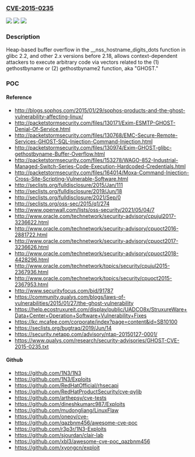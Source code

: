 ### [CVE-2015-0235](https://cve.mitre.org/cgi-bin/cvename.cgi?name=CVE-2015-0235)
![](https://img.shields.io/static/v1?label=Product&message=n%2Fa&color=blue)
![](https://img.shields.io/static/v1?label=Version&message=n%2Fa&color=blue)
![](https://img.shields.io/static/v1?label=Vulnerability&message=n%2Fa&color=brighgreen)

### Description

Heap-based buffer overflow in the __nss_hostname_digits_dots function in glibc 2.2, and other 2.x versions before 2.18, allows context-dependent attackers to execute arbitrary code via vectors related to the (1) gethostbyname or (2) gethostbyname2 function, aka "GHOST."

### POC

#### Reference
- http://blogs.sophos.com/2015/01/29/sophos-products-and-the-ghost-vulnerability-affecting-linux/
- http://packetstormsecurity.com/files/130171/Exim-ESMTP-GHOST-Denial-Of-Service.html
- http://packetstormsecurity.com/files/130768/EMC-Secure-Remote-Services-GHOST-SQL-Injection-Command-Injection.html
- http://packetstormsecurity.com/files/130974/Exim-GHOST-glibc-gethostbyname-Buffer-Overflow.html
- http://packetstormsecurity.com/files/153278/WAGO-852-Industrial-Managed-Switch-Series-Code-Execution-Hardcoded-Credentials.html
- http://packetstormsecurity.com/files/164014/Moxa-Command-Injection-Cross-Site-Scripting-Vulnerable-Software.html
- http://seclists.org/fulldisclosure/2015/Jan/111
- http://seclists.org/fulldisclosure/2019/Jun/18
- http://seclists.org/fulldisclosure/2021/Sep/0
- http://seclists.org/oss-sec/2015/q1/274
- http://www.openwall.com/lists/oss-security/2021/05/04/7
- http://www.oracle.com/technetwork/security-advisory/cpujul2017-3236622.html
- http://www.oracle.com/technetwork/security-advisory/cpuoct2016-2881722.html
- http://www.oracle.com/technetwork/security-advisory/cpuoct2017-3236626.html
- http://www.oracle.com/technetwork/security-advisory/cpuoct2018-4428296.html
- http://www.oracle.com/technetwork/topics/security/cpujul2015-2367936.html
- http://www.oracle.com/technetwork/topics/security/cpuoct2015-2367953.html
- http://www.securityfocus.com/bid/91787
- https://community.qualys.com/blogs/laws-of-vulnerabilities/2015/01/27/the-ghost-vulnerability
- https://help.ecostruxureit.com/display/public/UADCO8x/StruxureWare+Data+Center+Operation+Software+Vulnerability+Fixes
- https://kc.mcafee.com/corporate/index?page=content&id=SB10100
- https://seclists.org/bugtraq/2019/Jun/14
- https://security.netapp.com/advisory/ntap-20150127-0001/
- https://www.qualys.com/research/security-advisories/GHOST-CVE-2015-0235.txt

#### Github
- https://github.com/1N3/1N3
- https://github.com/1N3/Exploits
- https://github.com/RedHatOfficial/rhsecapi
- https://github.com/RedHatProductSecurity/cve-pylib
- https://github.com/arthepsy/cve-tests
- https://github.com/dineshkumarc987/Exploits
- https://github.com/mudongliang/LinuxFlaw
- https://github.com/oneoy/cve-
- https://github.com/qazbnm456/awesome-cve-poc
- https://github.com/r3p3r/1N3-Exploits
- https://github.com/sjourdan/clair-lab
- https://github.com/xbl3/awesome-cve-poc_qazbnm456
- https://github.com/xyongcn/exploit

